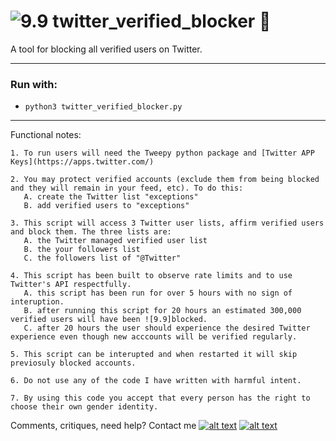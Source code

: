 # ![9.9] twitter_verified_blocker :seedling: 
A tool for blocking all verified users on Twitter. 



--------

### Run with:
 *  `python3 twitter_verified_blocker.py`
 
--------
 

Functional notes:


    1. To run users will need the Tweepy python package and [Twitter APP Keys](https://apps.twitter.com/)
    
    2. You may protect verified accounts (exclude them from being blocked and they will remain in your feed, etc). To do this:
       A. create the Twitter list "exceptions" 
       B. add verified users to "exceptions" 
        
    3. This script will access 3 Twitter user lists, affirm verified users and block them. The three lists are:
       A. the Twitter managed verified user list
       B. the your followers list
       C. the followers list of "@Twitter"

    4. This script has been built to observe rate limits and to use Twitter's API respectfully. 
       A. this script has been run for over 5 hours with no sign of interuption. 
       B. after running this script for 20 hours an estimated 300,000 verified users will have been ![9.9]blocked. 
       C. after 20 hours the user should experience the desired Twitter experience even though new acccounts will be verified regularly.
       
    5. This script can be interupted and when restarted it will skip previosuly blocked accounts.
    
    6. Do not use any of the code I have written with harmful intent. 
    
    7. By using this code you accept that every person has the right to choose their own gender identity.  
    

Comments, critiques, need help? Contact me [![alt text][6.3]][3]  [![alt text][1.2]][1]

<!-- Please don't remove this: Grab your social icons from https://github.com/carlsednaoui/gitsocial -->
[1.2]: https://i.imgur.com/wWzX9uB.png (twitter icon without padding)
[1]: https://www.twitter.com/AGreenDCBike
[6.3]: http://i.imgur.com/9I6NRUm.png (github icon without padding)
[3]: https://github.com/antoinemcgrath

[9.9]: http://i.imgur.com/Ycvb3WC.png (Blocked Twitter verified icon)

